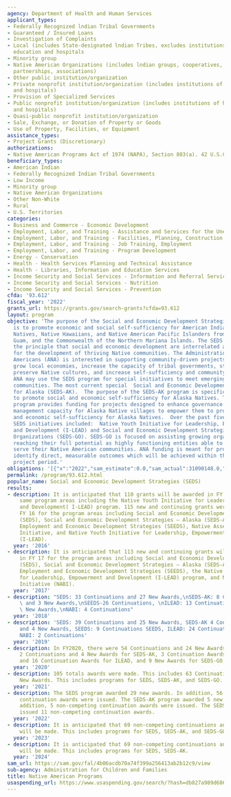 ```yaml
---
agency: Department of Health and Human Services
applicant_types:
- Federally Recognized lndian Tribal Governments
- Guaranteed / Insured Loans
- Investigation of Complaints
- Local (includes State-designated lndian Tribes, excludes institutions of higher
  education and hospitals
- Minority group
- Native American Organizations (includes lndian groups, cooperatives, corporations,
  partnerships, associations)
- Other public institution/organization
- Private nonprofit institution/organization (includes institutions of higher education
  and hospitals)
- Provision of Specialized Services
- Public nonprofit institution/organization (includes institutions of higher education
  and hospitals)
- Quasi-public nonprofit institution/organization
- Sale, Exchange, or Donation of Property or Goods
- Use of Property, Facilities, or Equipment
assistance_types:
- Project Grants (Discretionary)
authorizations:
- Native American Programs Act of 1974 (NAPA), Section 803(a). 42 U.S.C. &sect; 2991b.
beneficiary_types:
- American Indian
- Federally Recognized Indian Tribal Governments
- Low Income
- Minority group
- Native American Organizations
- Other Non-White
- Rural
- U.S. Territories
categories:
- Business and Commerce - Economic Development
- Employment, Labor, and Training - Assistance and Services for the Unemployed
- Employment, Labor, and Training - Facilities, Planning, Construction, and Equipment
- Employment, Labor, and Training - Job Training, Employment
- Employment, Labor, and Training - Program Development
- Energy - Conservation
- Health - Health Services Planning and Technical Assistance
- Health - Libraries, Information and Education Services
- Income Security and Social Services - Information and Referral Services
- Income Security and Social Services - Nutrition
- Income Security and Social Services - Prevention
cfda: '93.612'
fiscal_year: '2022'
grants_url: https://grants.gov/search-grants?cfda=93.612
layout: program
objective: 'The purpose of the Social and Economic Development Strategies (SEDS) program
  is to promote economic and social self-sufficiency for American Indians, Alaska
  Natives, Native Hawaiians, and Native American Pacific Islanders from American Samoa,
  Guam, and the Commonwealth of the Northern Mariana Islands. The SEDS program supports
  the principle that social and economic development are interrelated and essential
  for the development of thriving Native communities. The Administration for Native
  Americans (ANA) is interested in supporting community-driven projects designed to
  grow local economies, increase the capacity of tribal governments, strengthen families,
  preserve Native cultures, and increase self-sufficiency and community well-being.
  ANA may use the SEDS program for special initiatives to meet emerging needs in Native
  communities. The most current special  Social and Economic Development Strategies
  for Alaska (SEDS-AK).  The purpose of the SEDS-AK program is specifically aimed
  to promote social and economic self-sufficiency for Alaska Natives. The SEDS-AK
  program provides funding for projects designed to enhance governance and programmatic
  management capacity for Alaska Native villages to empower them to promote social
  and economic self-sufficiency for Alaska Natives.  Over the past five years, special
  SEDS initiatives included:  Native Youth Initiative for Leadership, Empowerment,
  and Development (I-LEAD) and Social and Economic Development Strategies-Growing
  Organizations (SEDS-GO). SEDS-GO is focused on assisting growing organizations in
  reaching their full potential as highly functioning entities able to effectively
  serve their Native American communities. ANA funding is meant for projects that
  identify direct, measurable outcomes which will be achieved within the proposed
  project period.'
obligations: '[{"x":"2022","sam_estimate":0.0,"sam_actual":31090148.0,"usa_spending_actual":29331905.97},{"x":"2023","sam_estimate":33185492.0,"sam_actual":0.0,"usa_spending_actual":26672165.68},{"x":"2024","sam_estimate":32214475.0,"sam_actual":0.0,"usa_spending_actual":29997359.88}]'
permalink: /program/93.612.html
popular_name: Social and Economic Development Strategies (SEDS)
results:
- description: It is anticipated that 110 grants will be awarded in FY 16 for the
    same program areas including the Native Youth Initiative for Leadership, Empowerment
    and Development( I-LEAD) program. 115 new and continuing grants were awarded in
    FY 16 for the program areas including Social and Economic Development Strategies
    (SEDS), Social and Economic Development Strategies – Alaska (SEDS-AK), Sustainable
    Employment and Economic Development Strategies (SEEDS), Native Asset Building
    Initiative, and Native Youth Initiative for Leadership, Empowerment and Development
    (I-LEAD).
  year: '2016'
- description: It is anticipated that 113 new and continuing grants will be awarded
    in FY 17 for the program areas including Social and Economic Development Strategies
    (SEDS), Social and Economic Development Strategies – Alaska (SEDS-AK), Sustainable
    Employment and Economic Development Strategies (SEEDS), the Native Youth Initiative
    for Leadership, Empowerment and Development (I-LEAD) program, and Native Asset-Building
    Initiative (NABI).
  year: '2017'
- description: "SEDS: 33 Continuations and 27 New Awards,\nSEDS-AK: 8 Continuations\
    \ and 3 New Awards,\nSEEDS-26 Continuations, \nILEAD: 13 Continuations and 11\
    \ New Awards,\nNABI: 4 Continuations"
  year: '2018'
- description: 'SEDS: 39 Continuations and 25 New Awards, SEDS-AK 4 Continuations
    and 4 New Awards, SEEDS: 9 Continuations SEEDS, ILEAD: 24 Continuations ILEAD,
    NABI: 2 Continuations'
  year: '2019'
- description: In FY2020, there were 54 Continuations and 24 New Awards  for SEDS,
    2 Continuations and 4 New Awards for SEDS-AK, 3 Continuation Awards for SEEDS,
    and 16 Continuation Awards for ILEAD, and 9 New Awards for SEDS-GO.
  year: '2020'
- description: 105 totals awards were made. This includes 63 Continuations and 42
    New Awards. This includes programs for SEDS, SEDS-AK, and SEDS-GO.
  year: '2021'
- description: The SEDS program awarded 29 new awards. In addition, 56 non-competing
    continuation awards were issued. The SEDS-AK program awarded 5 new awards. In
    addition, 5 non-competing continuation awards were issued. The SEDS-GO program
    issued 11 non-competing continuation awards.
  year: '2022'
- description: It is anticipated that 69 non-competing continuations and 33 new awards
    will be made. This includes programs for SEDS, SEDS-AK, and SEDS-GO.
  year: '2023'
- description: It is anticipated that 69 non-competing continuations and 33 new awards
    will be made. This includes programs for SEDS, SEDS-AK.
  year: '2024'
sam_url: https://sam.gov/fal/4b06acdb70a74f399a256413ab2b12c9/view
sub-agency: Administration for Children and Families
title: Native American Programs
usaspending_url: https://www.usaspending.gov/search/?hash=db827a989d686c7c2f67faad0f548515
---
```


